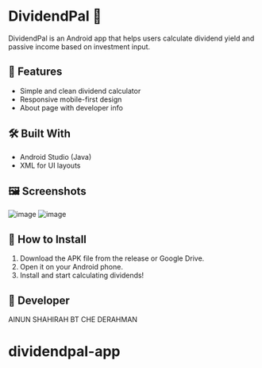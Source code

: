 # DividendPal 📱

DividendPal is an Android app that helps users calculate dividend yield and passive income based on investment input.

## 📲 Features
- Simple and clean dividend calculator
- Responsive mobile-first design
- About page with developer info

## 🛠 Built With
- Android Studio (Java)
- XML for UI layouts

## 🖼 Screenshots
![image](https://github.com/user-attachments/assets/0c9f796e-672a-48d2-b533-d2e531dfa6d8)
![image](https://github.com/user-attachments/assets/07abef25-1262-40f0-b2b4-8b39e783b4a6)

## 🚀 How to Install
1. Download the APK file from the release or Google Drive.
2. Open it on your Android phone.
3. Install and start calculating dividends!

## 👤 Developer
AINUN SHAHIRAH BT CHE DERAHMAN
# dividendpal-app
